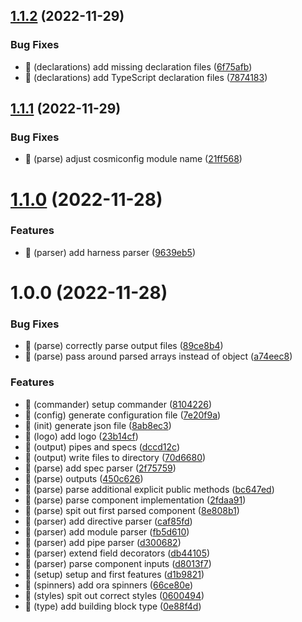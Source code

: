 ## [1.1.2](https://github.com/angular-experts-io/ng-parsel/compare/v1.1.1...v1.1.2) (2022-11-29)


### Bug Fixes

* 🐛 (declarations) add missing declaration files ([6f75afb](https://github.com/angular-experts-io/ng-parsel/commit/6f75afb98f804876693110b088bdb43b1361119f))
* 🐛 (declarations) add TypeScript declaration files ([7874183](https://github.com/angular-experts-io/ng-parsel/commit/7874183499cfa27e072f8cc742f24bac341e2739))

## [1.1.1](https://github.com/angular-experts-io/ng-parsel/compare/v1.1.0...v1.1.1) (2022-11-29)


### Bug Fixes

* 🐛 (parse) adjust cosmiconfig module name ([21ff568](https://github.com/angular-experts-io/ng-parsel/commit/21ff568e8efb8d478e6d7fcd63c464dd10499afb))

# [1.1.0](https://github.com/angular-experts-io/ng-parsel/compare/v1.0.0...v1.1.0) (2022-11-28)


### Features

* 🎸 (parser) add harness parser ([9639eb5](https://github.com/angular-experts-io/ng-parsel/commit/9639eb5b7b3cccb0e0ee6ea2505266ff015d573f))

# 1.0.0 (2022-11-28)


### Bug Fixes

* 🐛 (parse) correctly parse output files ([89ce8b4](https://github.com/angular-experts-io/ng-parsel/commit/89ce8b4a56a30d29a440ac507c9577f3a13e2804))
* 🐛 (parse) pass around parsed arrays instead of object ([a74eec8](https://github.com/angular-experts-io/ng-parsel/commit/a74eec8156364bcb3a8c83714c7772ecf9eb3c76))


### Features

* 🎸 (commander) setup commander ([8104226](https://github.com/angular-experts-io/ng-parsel/commit/8104226bab8e4a02b31a443465d89c17562cab21))
* 🎸 (config) generate configuration file ([7e20f9a](https://github.com/angular-experts-io/ng-parsel/commit/7e20f9a7242d52996629da7537eef12b6a607234))
* 🎸 (init) generate json file ([8ab8ec3](https://github.com/angular-experts-io/ng-parsel/commit/8ab8ec352c9847b6394bfa8fe47323a0fa2c8076))
* 🎸 (logo) add logo ([23b14cf](https://github.com/angular-experts-io/ng-parsel/commit/23b14cfca0a308ec3875fb56f9bda0f492842302))
* 🎸 (output) pipes and specs ([dccd12c](https://github.com/angular-experts-io/ng-parsel/commit/dccd12c8c4ae8cccbbc970815f6d4747d81ac28d))
* 🎸 (output) write files to directory ([70d6680](https://github.com/angular-experts-io/ng-parsel/commit/70d6680f358d13ede34b2340d9856825bc8410c4))
* 🎸 (parse) add spec parser ([2f75759](https://github.com/angular-experts-io/ng-parsel/commit/2f75759ab676d0547a0ffde037c3ae9800b4fca1))
* 🎸 (parse) outputs ([450c626](https://github.com/angular-experts-io/ng-parsel/commit/450c6267fbdfe09d177d63e72c7fe96a2172648f))
* 🎸 (parse) parse additional explicit public methods ([bc647ed](https://github.com/angular-experts-io/ng-parsel/commit/bc647eddca70f06775be0fc62fe5976ea590cf9a))
* 🎸 (parse) parse component implementation ([2fdaa91](https://github.com/angular-experts-io/ng-parsel/commit/2fdaa91ee54aaa80f1aa207d55260d4580e2bf24))
* 🎸 (parse) spit out first parsed component ([8e808b1](https://github.com/angular-experts-io/ng-parsel/commit/8e808b1cb4d3104e45e93afad65737e3114cc1af))
* 🎸 (parser) add directive parser ([caf85fd](https://github.com/angular-experts-io/ng-parsel/commit/caf85fd50d05e3d6be587cca265c6f52ad8e5c79))
* 🎸 (parser) add module parser ([fb5d610](https://github.com/angular-experts-io/ng-parsel/commit/fb5d610e05366f31dad1882392a2235843c793af))
* 🎸 (parser) add pipe parser ([d300682](https://github.com/angular-experts-io/ng-parsel/commit/d3006825dc67bae9504ba72e979f13a404d8d186))
* 🎸 (parser) extend field decorators ([db44105](https://github.com/angular-experts-io/ng-parsel/commit/db44105334ed14ebe9c9f8f714f20b332ce47a6e))
* 🎸 (parser) parse component inputs ([d8013f7](https://github.com/angular-experts-io/ng-parsel/commit/d8013f707e6f652256f2af8393fb4ffb551af281))
* 🎸 (setup) setup and first features ([d1b9821](https://github.com/angular-experts-io/ng-parsel/commit/d1b98212fd11a6488618a52ced3bf879150adb9e))
* 🎸 (spinners) add ora spinners ([66ce80e](https://github.com/angular-experts-io/ng-parsel/commit/66ce80eb3760fc90280443f6699d5e5bfc11f9ab))
* 🎸 (styles) spit out correct styles ([0600494](https://github.com/angular-experts-io/ng-parsel/commit/06004949a8d075c42d94309b4be4c3607aeecb17))
* 🎸 (type) add building block type ([0e88f4d](https://github.com/angular-experts-io/ng-parsel/commit/0e88f4d7408a40c65bc68ecabe26d404533813a0))
